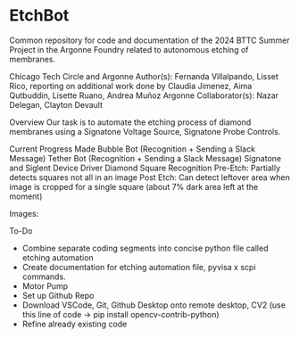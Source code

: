 # EtchBot
Common repository for code and documentation of the 2024 BTTC Summer Project in the Argonne Foundry related to autonomous etching of membranes.

Chicago Tech Circle and Argonne 
Author(s): Fernanda Villalpando, Lisset Rico, reporting on additional work done by Claudia Jimenez, Aima Qutbuddin, Lisette Ruano, Andrea Muñoz
Argonne Collaborator(s): Nazar Delegan, Clayton Devault

Overview
Our task is to automate the etching process of diamond membranes using a Signatone Voltage Source, Signatone Probe Controls. 

Current Progress Made
Bubble Bot (Recognition + Sending a Slack Message)
Tether Bot (Recognition + Sending a Slack Message)
Signatone and Siglent Device Driver
Diamond Square Recognition
Pre-Etch: Partially detects squares not all in an image
Post Etch: Can detect leftover area when image is cropped for a single square (about 7% dark area left at the moment)

Images:

To-Do
 - Combine separate coding segments into concise python file called etching automation
 - Create documentation for etching automation file, pyvisa x scpi commands.
 - Motor Pump
 - Set up Github Repo
 - Download VSCode, Git, Github Desktop onto remote desktop, CV2 (use this line of code → pip install opencv-contrib-python)
 - Refine already existing code
